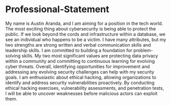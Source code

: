 # Professional-Statement
My name is Austin Aranda, and I am aiming for a position in the tech world. The most exciting thing about cybersecurity is being able to protect the public. If we look beyond the cords and infrastructure within a database, we see an individual who happens to be a victim. I have many attributes, but my two strengths are strong written and verbal communication skills and leadership skills. I am committed to building a foundation for problem-solving skills. My two most significant values are protecting data privacy within a community and committing to continuous learning for evolving cyber threats. Overall, identifying opportunities for improvement and addressing any evolving security challenges can help with my security goals. I am enthusiastic about ethical hacking, allowing organizations to identify and address security vulnerabilities proactively. By conducting ethical hacking exercises, vulnerability assessments, and penetration tests, I will be able to uncover weaknesses before malicious actors can exploit them.
